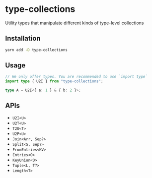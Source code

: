 # type-collections

Utility types that manipulate different kinds of type-level collections

## Installation

```bash
yarn add -D type-collections
```

## Usage

```ts
// We only offer types. You are recommended to use `import type`
import type { U2I } from "type-collections";

type A = U2I<{ a: 1 } & { b: 2 }>;
```

## APIs

- `U2I<U>`
- `U2T<U>`
- `T2U<T>`
- `U2P<U>`
- `Join<Arr, Sep?>`
- `Split<S, Sep?>`
- `FromEntries<KV>`
- `Entries<O>`
- `KeyUnion<O>`
- `Tuple<L, T?>`
- `Length<T>`
